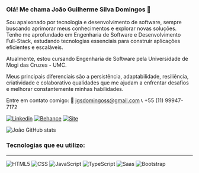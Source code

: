 ### Olá! Me chama João Guilherme Silva Domingos 👋

Sou apaixonado por tecnologia e desenvolvimento de software, sempre buscando aprimorar meus conhecimentos e explorar novas soluções. Tenho me aprofundado em Engenharia de Software e Desenvolvimento Full-Stack, estudando tecnologias essenciais para construir aplicações eficientes e escaláveis.

Atualmente, estou cursando Engenharia de Software pela Universidade de Mogi das Cruzes - UMC.

Meus principais diferenciais são a persistência, adaptabilidade, resiliência, criatividade e colaborativo qualidades que me ajudam a enfrentar desafios e melhorar constantemente minhas habilidades.

Entre em contato comigo:
📩 jgsdomingoss@gmail.com
📞 +55 (11) 99947-7172

[![Linkedin](https://img.shields.io/badge/LinkedIn-0077B5?style=for-the-badge&logo=linkedin&logoColor=white)](https://www.linkedin.com/in/jgsdomingos/)
[![Behance](https://img.shields.io/badge/-Behance-blue?style=for-the-badge&logo=behance&logoColor=white)](https://www.behance.net/joaoguilhe592a)
[![Site](https://img.shields.io/badge/website-000000?style=for-the-badge&logo=About.me&logoColor=white)]()

![João GitHub stats](https://github-readme-stats.vercel.app/api?username=jgdomingos&show_icons=true&theme=tokyonight)

### Tecnologias que eu utilizo:
<div style="display: inline_block"><hr/>
  <img aling="center" alt="HTML5" src="https://img.shields.io/badge/HTML5-E34F26?style=for-the-badge&logo=html5&logoColor=white" />
  <img aling="center" alt="CSS" src="https://img.shields.io/badge/CSS3-1572B6?style=for-the-badge&logo=css3&logoColor=white" />
  <img aling="center" alt="JavaScript" src="https://img.shields.io/badge/JavaScript-F7DF1E?style=for-the-badge&logo=javascript&logoColor=black" />
  <img aling="center" alt="TypeScript" src="https://img.shields.io/badge/TypeScript-007ACC?style=for-the-badge&logo=typescript&logoColor=white" />
  <img aling="center" alt="Saas" src="https://img.shields.io/badge/Sass-CC6699?style=for-the-badge&logo=sass&logoColor=white" />
  <img aling="center" alt="Bootstrap" src="https://img.shields.io/badge/Bootstrap-563D7C?style=for-the-badge&logo=bootstrap&logoColor=white" />
</div>
